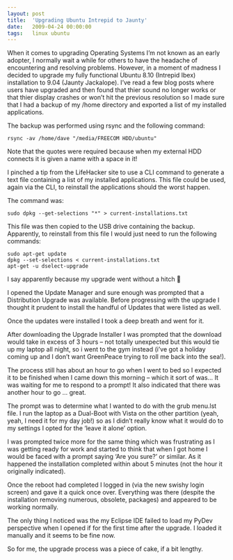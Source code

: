 ```yaml
---
layout: post
title:  'Upgrading Ubuntu Intrepid to Jaunty'
date:   2009-04-24 00:00:00
tags:   linux ubuntu
---
```

When it comes to upgrading Operating Systems I’m not known as an early adopter, I normally wait a while for others to have the headache of encountering and resolving problems. However, in a moment of madness I decided to upgrade my fully functional Ubuntu 8.10 (Intrepid Ibex) installation to 9.04 (Jaunty Jackalope).
I’ve read a few blog posts where users have upgraded and then found that thier sound no longer works or that thier display crashes or won’t hit the previous resolution so I made sure that I had a backup of my /home directory and exported a list of my installed applications.
<!--more-->
The backup was performed using rsync and the following command:
```
rsync -av /home/dave "/media/FREECOM HDD/ubuntu"
```
Note that the quotes were required because when my external HDD connects it is given a name with a space in it!
 
I pinched a tip from the LifeHacker site to use a CLI command to generate a text file containing a list of my installed applications. This file could be used, again via the CLI, to reinstall the applications should the worst happen.
 
The command was:
```
sudo dpkg --get-selections "*" > current-installations.txt
```
This file was then copied to the USB drive containing the backup. Apparently, to reinstall from this file I would just need to run the following commands:
```
sudo apt-get update
dpkg --set-selections < current-installations.txt
apt-get -u dselect-upgrade
```
I say apparently because my upgrade went without a hitch 🙂
 
I opened the Update Manager and sure enough was prompted that a Distribution Upgrade was available. Before progressing with the upgrade I thought it prudent to install the handful of Updates that were listed as well.
 
Once the updates were installed I took a deep breath and went for it.
 
After downloading the Upgrade Installer I was prompted that the download would take in excess of 3 hours – not totally unexpected but this would tie up my laptop all night, so i went to the gym instead (i’ve got a holiday coming up and I don’t want GreenPeace trying to roll me back into the sea!).
 
The process still has about an hour to go when I went to bed so I expected it to be finished when I came down this morning – which it sort of was… It was waiting for me to respond to a prompt! It also indicated that there was another hour to go … great.
 
The prompt was to determine what I wanted to do with the grub menu.lst file. I run the laptop as a Dual-Boot with Vista on the other partition (yeah, yeah, I need it for my day job!) so as I didn’t really know what it would do to my settings I opted for the ‘leave it alone’ option.
 
I was prompted twice more for the same thing which was frustrating as I was getting ready for work and started to think that when I got home I would be faced with a prompt saying ‘Are you sure?’ or similar. As it happened the installation completed within about 5 minutes (not the hour it originally indicated).
 
Once the reboot had completed I logged in (via the new swishy login screen) and gave it a quick once over. Everything was there (despite the installation removing numerous, obsolete, packages) and appeared to be working normally.
 
The only thing I noticed was the my Eclipse IDE failed to load my PyDev perspective when I opened if for the first time after the upgrade. I loaded it manually and it seems to be fine now.
 
So for me, the upgrade process was a piece of cake, if a bit lengthy.